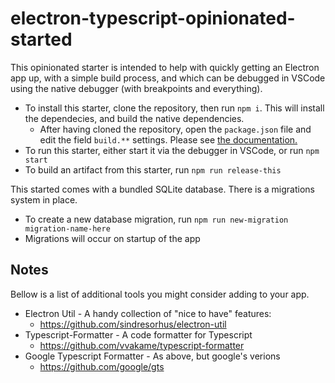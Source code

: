 # electron-typescript-opinionated-started

This opinionated starter is intended to help with quickly getting an Electron app up, with a simple build process, and which can be debugged in VSCode using the native debugger (with breakpoints and everything). 

* To install this starter, clone the repository, then run `npm i`. This will install the dependecies, and build the native dependencies.
  * After having cloned the repository, open the `package.json` file and edit the field `build.**` settings. Please see [the documentation.](https://www.electron.build/configuration/configuration#configuration)
* To run this starter, either start it via the debugger in VSCode, or run `npm start`
* To build an artifact from this starter, run `npm run release-this`

This started comes with a bundled SQLite database. There is a migrations system in place.
* To create a new database migration, run `npm run new-migration migration-name-here`
* Migrations will occur on startup of the app

## Notes

Bellow is a list of additional tools you might consider adding to your app.
* Electron Util - A handy collection of "nice to have" features: 
  * https://github.com/sindresorhus/electron-util
* Typescript-Formatter - A code formatter for Typescript
  * https://github.com/vvakame/typescript-formatter
* Google Typescript Formatter - As above, but google's verions
  * https://github.com/google/gts